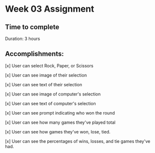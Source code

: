 # Week 03 Assignment

## Time to complete

Duration: 3 hours

## Accomplishments:

[x] User can select Rock, Paper, or Scissors

[x] User can see image of their selection

[x] User can see text of their selection

[x] User can see image of computer's selection

[x] User can see text of computer's selection

[x] User can see prompt indicating who won the round

[x] User can see how many games they've played total

[x] User can see how games they've won, lose, tied.

[x] User can see the percentages of wins, losses, and tie games they've had.
